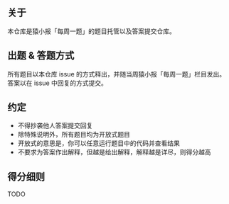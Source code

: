 ## 关于

本仓库是猿小报「每周一题」的题目托管以及答案提交仓库。

## 出题 & 答题方式

所有题目以本仓库 issue 的方式释出，并随当周猿小报「每周一题」栏目发出。答案以在 issue 中回复的方式提交。

## 约定

* 不得抄袭他人答案提交回复
* 除特殊说明外，所有题目均为开放式题目
* 开放式的意思是，你可以任意运行题目中的代码并查看结果
* 不要求为答案作出解释，但越是给出解释，解释越是详尽，则得分越高


## 得分细则

TODO